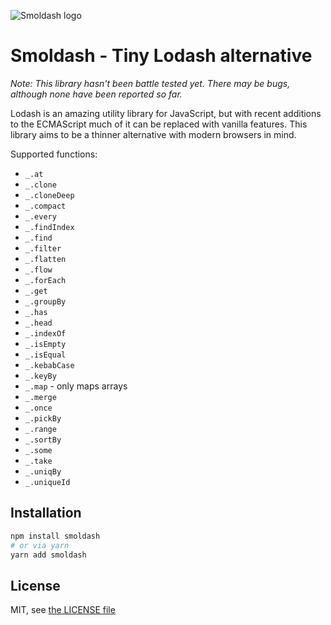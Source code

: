 ![Smoldash logo](/smoldash.svg)

# Smoldash - Tiny Lodash alternative

_Note: This library hasn't been battle tested yet. There may be bugs, although none have been reported so far._

Lodash is an amazing utility library for JavaScript, but with recent additions to the ECMAScript much of it can be replaced with vanilla features. This library aims to be a thinner alternative with modern browsers in mind.

Supported functions:

- `_.at`
- `_.clone`
- `_.cloneDeep`
- `_.compact`
- `_.every`
- `_.findIndex`
- `_.find`
- `_.filter`
- `_.flatten`
- `_.flow`
- `_.forEach`
- `_.get`
- `_.groupBy`
- `_.has`
- `_.head`
- `_.indexOf`
- `_.isEmpty`
- `_.isEqual`
- `_.kebabCase`
- `_.keyBy`
- `_.map` - only maps arrays
- `_.merge`
- `_.once`
- `_.pickBy`
- `_.range`
- `_.sortBy`
- `_.some`
- `_.take`
- `_.uniqBy`
- `_.uniqueId`

## Installation

```bash
npm install smoldash
# or via yarn
yarn add smoldash
```

## License

MIT, see [the LICENSE file](./LICENSE)
